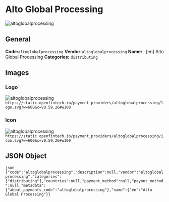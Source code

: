 # Alto Global Processing 
![altoglobalprocessing](https://static.openfintech.io/payment_providers/altoglobalprocessing/logo.svg?w=600&c=v0.59.26#w100) 
## General 
**Code:**`altoglobalprocessing` 
**Vendor:**`altoglobalprocessing` 
**Name:** 
:	[en] Alto Global Processing 
**Categories:** 
`distributing` 
## Images 
### Logo 
![altoglobalprocessing](https://static.openfintech.io/payment_providers/altoglobalprocessing/logo.svg?w=600&c=v0.59.26#w100) 
``` https://static.openfintech.io/payment_providers/altoglobalprocessing/logo.svg?w=600&c=v0.59.26#w100 ``` 
### Icon 
![altoglobalprocessing](https://static.openfintech.io/payment_providers/altoglobalprocessing/icon.svg?w=600&c=v0.59.26#w100) 
``` https://static.openfintech.io/payment_providers/altoglobalprocessing/icon.svg?w=600&c=v0.59.26#w100 ``` 
## JSON Object 
```json {"code":"altoglobalprocessing","description":null,"vendor":"altoglobalprocessing","categories":["distributing"],"countries":null,"payment_method":null,"payout_method":null,"metadata":{"about_payments_code":"altoglobalprocessing"},"name":{"en":"Alto Global Processing"}} ``` 
